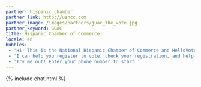 ```yaml
---
partner: hispanic_chamber
partner_link: http://ushcc.com
partner_image: /images/partners/guac_the_vote.jpg
partner_keyword: GUAC
title: Hispanic Chamber of Commerce
locale: en
bubbles:
 - 'Hi! This is the National Hispanic Chamber of Commerce and HelloVote. Let’s Guac the Vote'
 - 'I can help you register to vote, check your registration, and help your friends register'
 - 'Try me out! Enter your phone number to start.'
---
```

{% include chat.html %}



